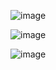 ![image](https://user-images.githubusercontent.com/108928206/190853237-abe7ac86-111e-4e24-b12a-12f1467643fc.png)

![image](https://user-images.githubusercontent.com/108928206/190853239-d0915421-886c-4846-ad82-c60abdf1c4e7.png)

![image](https://user-images.githubusercontent.com/108928206/190853260-23616746-105c-41ff-9570-b63061cbd078.png)
